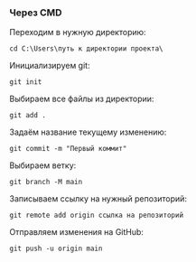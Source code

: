 ### Через CMD

Переходим в нужную директорию:
```
cd C:\Users\путь к директории проекта\
```

Инициализируем git:
```
git init
```

Выбираем все файлы из директории:
```
git add .
```

Задаём название текущему изменению:
```
git commit -m "Первый коммит"
```

Выбираем ветку:
```
git branch -M main
```

Записываем ссылку на нужный репозиторий:
```
git remote add origin ссылка на репозиторий
```

Отправляем изменения на GitHub:
```
git push -u origin main
```
